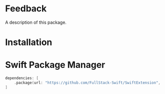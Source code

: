 # Feedback

A description of this package.

# Installation

# Swift Package Manager

```swift
dependencies: [
    .package(url: "https://github.com/FullStack-Swift/SwiftExtension", .upToNextMajor(from: "1.0.0"))
]
```
